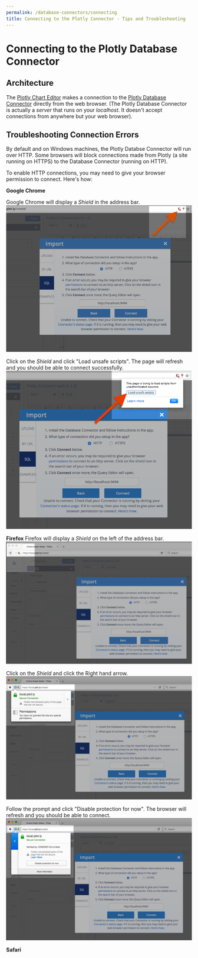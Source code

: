 ```yaml
---
permalink: /database-connectors/connecting
title: Connecting to the Plotly Connector - Tips and Troubleshooting
---
```


# Connecting to the Plotly Database Connector

## Architecture

The [Plotly Chart Editor](https://plot.ly/create) makes a connection to the [Plotly Database Connector](https://plot.ly/database-connectors) directly from the web browser. (The Plotly Database Connector is actually a _server_ that runs on your _localhost_. It doesn't accept connections from anywhere but your web browser).

## Troubleshooting Connection Errors

By default and on Windows machines, the Plotly Databse Connector will run over HTTP. Some browsers will block connections made from Plotly (a site running on HTTPS) to the Database Connector (running on HTTP). 

To enable HTTP connections, you may need to give your browser permission to connect. Here's how:

**Google Chrome**

Google Chrome will display a _Shield_ in the address bar.
![Shield icon in Google Chrome](/static/images/database-connectors/connecting/chrome-shield-icon.png)

Click on the _Shield_ and click "Load unsafe scripts". The page will refresh and you should be able to connect successfully. 
![Load unsafe scripts prompt in Google Chrome](/static/images/database-connectors/connecting/chrome-shield-prompt.png)


**Firefox**
Firefox will display a _Shield_ on the left of the address bar.
![Shield icon in Firefox](/static/images/database-connectors/connecting/firefox-shield-icon.png)

Click on the _Shield_ and click the Right hand arrow.
![Firefox security shield prompt](/static/images/database-connectors/connecting/firefox-shield-prompt-1.png)

Follow the prompt and click "Disable protection for now". The browser will refresh and you should be able to connect.
![Firefox security shield prompt displaying "Disable protection for now"](/static/images/database-connectors/connecting/firefox-shield-prompt-2.png)

**Safari**






